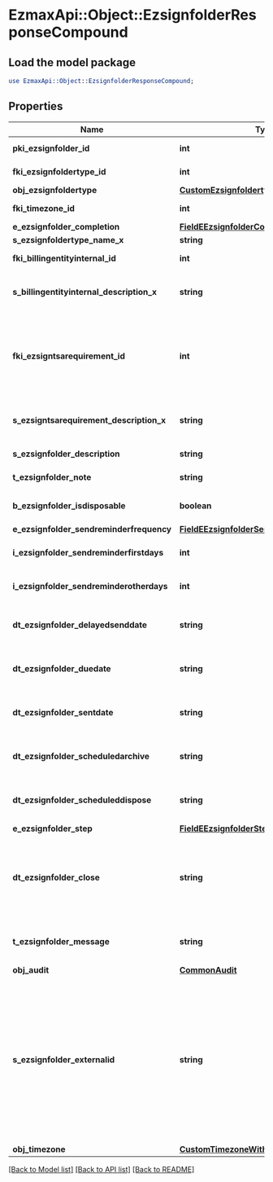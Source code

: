 # EzmaxApi::Object::EzsignfolderResponseCompound

## Load the model package
```perl
use EzmaxApi::Object::EzsignfolderResponseCompound;
```

## Properties
Name | Type | Description | Notes
------------ | ------------- | ------------- | -------------
**pki_ezsignfolder_id** | **int** | The unique ID of the Ezsignfolder | 
**fki_ezsignfoldertype_id** | **int** | The unique ID of the Ezsignfoldertype. | [optional] 
**obj_ezsignfoldertype** | [**CustomEzsignfoldertypeResponse**](CustomEzsignfoldertypeResponse.md) |  | [optional] 
**fki_timezone_id** | **int** | The unique ID of the Timezone | [optional] 
**e_ezsignfolder_completion** | [**FieldEEzsignfolderCompletion**](FieldEEzsignfolderCompletion.md) |  | 
**s_ezsignfoldertype_name_x** | **string** |  | [optional] 
**fki_billingentityinternal_id** | **int** | The unique ID of the Billingentityinternal. | [optional] 
**s_billingentityinternal_description_x** | **string** | The description of the Billingentityinternal in the language of the requester | [optional] 
**fki_ezsigntsarequirement_id** | **int** | The unique ID of the Ezsigntsarequirement.  Determine if a Time Stamping Authority should add a timestamp on each of the signature. Valid values:  |Value|Description| |-|-| |1|No. TSA Timestamping will requested. This will make all signatures a lot faster since no round-trip to the TSA server will be required. Timestamping will be made using eZsign server&#39;s time.| |2|Best effort. Timestamping from a Time Stamping Authority will be requested but is not mandatory. In the very improbable case it cannot be completed, the timestamping will be made using eZsign server&#39;s time. **Additional fee applies**| |3|Mandatory. Timestamping from a Time Stamping Authority will be requested and is mandatory. In the very improbable case it cannot be completed, the signature will fail and the user will be asked to retry. **Additional fee applies**| | [optional] 
**s_ezsigntsarequirement_description_x** | **string** | The description of the Ezsigntsarequirement in the language of the requester | [optional] 
**s_ezsignfolder_description** | **string** | The description of the Ezsignfolder | 
**t_ezsignfolder_note** | **string** | Note about the Ezsignfolder | [optional] 
**b_ezsignfolder_isdisposable** | **boolean** | If the Ezsigndocument can be disposed | [optional] 
**e_ezsignfolder_sendreminderfrequency** | [**FieldEEzsignfolderSendreminderfrequency**](FieldEEzsignfolderSendreminderfrequency.md) |  | [optional] 
**i_ezsignfolder_sendreminderfirstdays** | **int** | The number of days before the the first reminder sending | [optional] 
**i_ezsignfolder_sendreminderotherdays** | **int** | The number of days after the first reminder sending | [optional] 
**dt_ezsignfolder_delayedsenddate** | **string** | The date and time at which the Ezsignfolder will be sent in the future. | [optional] 
**dt_ezsignfolder_duedate** | **string** | The maximum date and time at which the Ezsignfolder can be signed. | [optional] 
**dt_ezsignfolder_sentdate** | **string** | The date and time at which the Ezsignfolder was sent the last time. | [optional] 
**dt_ezsignfolder_scheduledarchive** | **string** | The scheduled date and time at which the Ezsignfolder should be archived. | [optional] 
**dt_ezsignfolder_scheduleddispose** | **string** | The scheduled date at which the Ezsignfolder should be Disposed. | [optional] 
**e_ezsignfolder_step** | [**FieldEEzsignfolderStep**](FieldEEzsignfolderStep.md) |  | [optional] 
**dt_ezsignfolder_close** | **string** | The date and time at which the Ezsignfolder was closed. Either by applying the last signature or by completing it prematurely. | [optional] 
**t_ezsignfolder_message** | **string** | A custom text message that will be added to the email sent. | [optional] 
**obj_audit** | [**CommonAudit**](CommonAudit.md) |  | [optional] 
**s_ezsignfolder_externalid** | **string** | This field can be used to store an External ID from the client&#39;s system.  Anything can be stored in this field, it will never be evaluated by the eZmax system and will be returned AS-IS.  To store multiple values, consider using a JSON formatted structure, a URL encoded string, a CSV or any other custom format.  | [optional] 
**obj_timezone** | [**CustomTimezoneWithCodeResponse**](CustomTimezoneWithCodeResponse.md) |  | [optional] 

[[Back to Model list]](../README.md#documentation-for-models) [[Back to API list]](../README.md#documentation-for-api-endpoints) [[Back to README]](../README.md)


